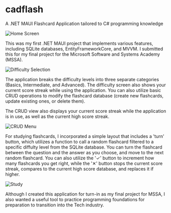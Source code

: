 # cadflash
A .NET MAUI Flashcard Application tailored to C# programming knowledge

![Home Screen](https://github.com/strataghast/cadflash/assets/122714358/0bf4f50e-82ea-4fa3-8831-ef424645dd2a)

This was my first .NET MAUI project that implements various features, including SQLite databases, EntityFrameworkCore, and MVVM. I submitted this for my final project for the Microsoft Software and Systems Academy (MSSA). 

![Difficulty Selection](https://github.com/strataghast/cadflash/assets/122714358/685be69e-9e95-4549-9bf4-dcb54a2ca296)

The application breaks the difficulty levels into three separate categories (Basics, Intermediate, and Advanced). The difficulty screen also shows your current score streak while using the application. You can also utilize basic CRUD operations to modify the flashcard database (create new flashcards, update existing ones, or delete them).

The CRUD view also displays your current score streak while the application is in use, as well as the current high score streak.

![CRUD Menu](https://github.com/strataghast/cadflash/assets/122714358/2d57ff06-3d0e-4809-8e72-fce72ce09b4c)

For studying flashcards, I incorporated a simple layout that includes a 'turn' button, which utilizes a function to call a random flashcard filtered to a specific diffulty level from the SQLite database. You can turn the flashcard between the question and the answer as you choose, and move to the next random flashcard. You can also utilize the '✓' button to increment how many flashcards you get right, while the '✕' button stops the current score streak, compares to the current high score database, and replaces it if higher.

![Study](https://github.com/strataghast/cadflash/assets/122714358/d350fd5b-73f6-44c4-becc-1c5728d289b0)


Although I created this application for turn-in as my final project for MSSA, I also wanted a useful tool to practice programming foundations for preparation to transition into the Tech industry.

